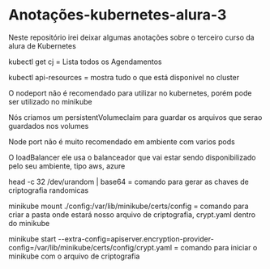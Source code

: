 # Anotações-kubernetes-alura-3
 Neste repositório irei deixar algumas anotações sobre o terceiro curso da alura de Kubernetes


kubectl get cj = Lista todos os Agendamentos 

kubectl api-resources = mostra tudo o que está disponivel no cluster

O nodeport não é recomendado para utilizar no kubernetes, porém pode ser utilizado no minikube 

Nós criamos um persistentVolumeclaim para guardar os arquivos que serao guardados nos volumes 

Node port não é muito recomendado em ambiente com varios pods

O loadBalancer ele usa o balanceador que vai estar sendo disponibilizado pelo seu ambiente, tipo aws, azure



head -c 32 /dev/urandom | base64 = comando para gerar as chaves de criptografia randomicas 


minikube mount ./config:/var/lib/minikube/certs/config = comando para criar a pasta onde estará nosso arquivo de criptografia, crypt.yaml dentro do minikube



minikube start --extra-config=apiserver.encryption-provider-config=/var/lib/minikube/certs/config/crypt.yaml = comando para iniciar o minikube com o arquivo de criptografia